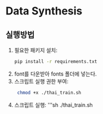 # Data Synthesis

## 실행방법
1. 필요한 패키지 설치:
   ```sh
   pip install -r requirements.txt
2. font를 다운받아 fonts 폴더에 넣는다.
3. 스크립트 실행 권한 부여:
   ```sh
    chmod +x ./thai_train.sh
3. 스크립트 실행:
    '''sh
    ./thai_train.sh